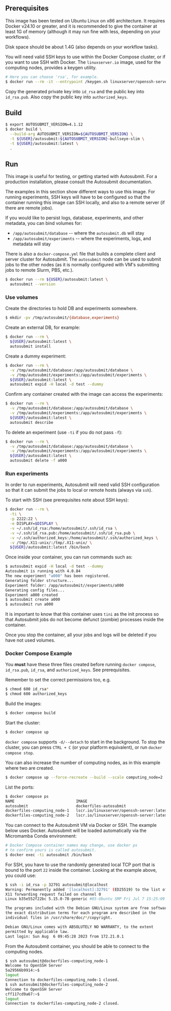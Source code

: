 ## Prerequisites

This image has been tested on Ubuntu Linux on x86 architecture.
It requires Docker v24.10 or greater, and it is recommended to
give the container at least 1G of memory (although it may run fine
with less, depending on your workflows).

Disk space should be about 1.4G (also depends on your workflow tasks). 

You will need valid SSH keys to use within the Docker Compose
cluster, or if you want to use SSH with Docker. The `linuxserver.io`
image, used for the computing nodes, provides a keygen utility.

```bash
# Here you can choose 'rsa', for example.
$ docker run --rm -it --entrypoint /keygen.sh linuxserver/openssh-server
```

Copy the generated private key into `id_rsa` and the public key
into `id_rsa.pub`. Also copy the public key into `authorized_keys`.

## Build

```bash
$ export AUTOSUBMIT_VERSION=4.1.12
$ docker build \
  --build-arg AUTOSUBMIT_VERSION=${AUTOSUBMIT_VERSION} \
  -t ${USER}/autosubmit:${AUTOSUBMIT_VERSION}-bullseye-slim \
  -t ${USER}/autosubmit:latest \
  .
```

## Run

This image is useful for testing, or getting started with Autosubmit.
For a production installation, please consult the Autosubmit documentation.

The examples in this section show different ways to use this image.
For running experiments, SSH keys will have to be configured so that
the container running this image can SSH locally, and also to a remote
server (if there are remote jobs).

If you would like to persist logs, database, experiments, and
other metadata, you can bind volumes for:

- `/app/autosubmit/database` -- where the `autosubmit.db` will stay
- `/app/autosubmit/experiments` -- where the experiments, logs, and metadata will stay

There is also a `docker-compose.yml` file that builds a complete
client and server cluster for Autosubmit. The `autosubmit` node
can be used to submit jobs to the other nodes (as it is normally
configured with VM's submitting jobs to remote Slurm, PBS, etc.).

```bash
$ docker run --rm ${USER}/autosubmit:latest \
  autosubmit --version
```

### Use volumes

Create the directories to hold DB and experiments somewhere.

```bash
$ mkdir -pv /tmp/autosubmit/{database,experiments}
```

Create an external DB, for example:

```bash
$ docker run --rm \
  ${USER}/autosubmit:latest \
  autosubmit install
```

Create a dummy experiment:

```bash
$ docker run --rm \
  -v /tmp/autosubmit/database:/app/autosubmit/database \
  -v /tmp/autosubmit/experiments:/app/autosubmit/experiments \
  ${USER}/autosubmit:latest \
  autosubmit expid -H local -d test --dummy
```

Confirm any container created with the image can access the experiments:

```bash
$ docker run --rm \
  -v /tmp/autosubmit/database:/app/autosubmit/database \
  -v /tmp/autosubmit/experiments:/app/autosubmit/experiments \
  ${USER}/autosubmit:latest \
  autosubmit describe
```

To delete an experiment (use `-ti` if you do not pass `-f`):

```bash
$ docker run --rm \
  -v /tmp/autosubmit/database:/app/autosubmit/database \
  -v /tmp/autosubmit/experiments:/app/autosubmit/experiments \
  ${USER}/autosubmit:latest \
  autosubmit delete -f a000
```

### Run experiments

In order to run experiments, Autosubmit will need valid
SSH configuration so that it can submit the jobs to local
or remote hosts (always via `ssh`).

To start with SSH (see prerequisites note about SSH keys):

```bash
$ docker run --rm \
  -ti \
  -p 2222:22 \
  -e DISPLAY=$DISPLAY \
  -v ~/.ssh/id_rsa:/home/autosubmit/.ssh/id_rsa \
  -v ~/.ssh/id_rsa.pub:/home/autosubmit/.ssh/id_rsa.pub \
  -v ~/.ssh/authorized_keys:/home/autosubmit/.ssh/authorized_keys \
  -v /tmp/.X11-unix/:/tmp/.X11-unix/ \
  ${USER}/autosubmit:latest /bin/bash
```

Once inside your container, you can run commands such as:

```bash
$ autosubmit expid -H local -d test --dummy
Autosubmit is running with 4.0.84
The new experiment "a000" has been registered.
Generating folder structure...
Experiment folder: /app/autosubmit//experiments/a000
Generating config files...
Experiment a000 created
$ autosubmit create a000
$ autosubmit run a000
```

It is important to know that this container uses `tini` as the init process
so that Autosubmit jobs do not become defunct (zombie) processes
inside the container.

Once you stop the container, all your jobs and logs will be
deleted if you have not used volumes.

### Docker Compose Example

You **must** have these three files created before running `docker compose`,
`id_rsa.pub`, `id_rsa`, and `authorized_keys`. See prerequisites.

Remember to set the correct permissions too, e.g.

```bash
$ chmod 600 id_rsa*
$ chmod 600 authorized_keys
```

Build the images:

```bash
$ docker compose build
```

Start the cluster:

```bash
$ docker compose up
```

`docker compose` supports `-d/--detach` to start in the background.
To stop the cluster, you can press `CTRL + C` (or your platform equivalent),
or run `docker compose stop`.

You can also increase the number of computing nodes, as in this example
where two are created.

```bash
$ docker compose up --force-recreate --build --scale computing_node=2
```

List the ports:

```bash
$ docker compose ps
NAME                           IMAGE                                       COMMAND                  SERVICE             CREATED             STATUS              PORTS
autosubmit                     dockerfiles-autosubmit                      "sudo /usr/sbin/sshd…"   autosubmit          33 minutes ago      Up 32 minutes       0.0.0.0:32783->22/tcp, :::32783->22/tcp
dockerfiles-computing_node-1   lscr.io/linuxserver/openssh-server:latest   "/init"                  computing_node      33 minutes ago      Up 32 minutes       2222/tcp, 0.0.0.0:32782->22/tcp, :::32782->22/tcp
dockerfiles-computing_node-2   lscr.io/linuxserver/openssh-server:latest   "/init"                  computing_node      33 minutes ago      Up 32 minutes       2222/tcp, 0.0.0.0:32781->22/tcp, :::32781->22/tcp
```

You can connect to the Autosubmit VM via Docker or SSH. The example below
uses Docker. Autosubmit will be loaded automatically via the Micromamba
Conda environment:

```bash
# Docker Compose container names may change, use docker ps
# to confirm yours is called autosubmit.
$ docker exec -ti autosubmit /bin/bash
```

For SSH, you have to use the randomly generated local TCP port that
is bound to the port `22` inside the container. Looking at the example above,
you could use:

```bash
$ ssh -i id_rsa -p 32791 autosubmit@localhost
Warning: Permanently added '[localhost]:32791' (ED25519) to the list of known hosts.
X11 forwarding request failed on channel 0
Linux b35e552f22bc 5.15.0-78-generic #85-Ubuntu SMP Fri Jul 7 15:25:09 UTC 2023 x86_64

The programs included with the Debian GNU/Linux system are free software;
the exact distribution terms for each program are described in the
individual files in /usr/share/doc/*/copyright.

Debian GNU/Linux comes with ABSOLUTELY NO WARRANTY, to the extent
permitted by applicable law.
Last login: Sun Aug  6 09:45:28 2023 from 172.21.0.1
```

From the Autosubmit container, you should be able to connect to the
computing nodes.

```bash
$ ssh autosubmit@dockerfiles-computing_node-1
Welcome to OpenSSH Server
5a29566b9914:~$ 
logout
Connection to dockerfiles-computing_node-1 closed.
$ ssh autosubmit@dockerfiles-computing_node-2
Welcome to OpenSSH Server
cff117cd9a67:~$ 
logout
Connection to dockerfiles-computing_node-2 closed.
```
